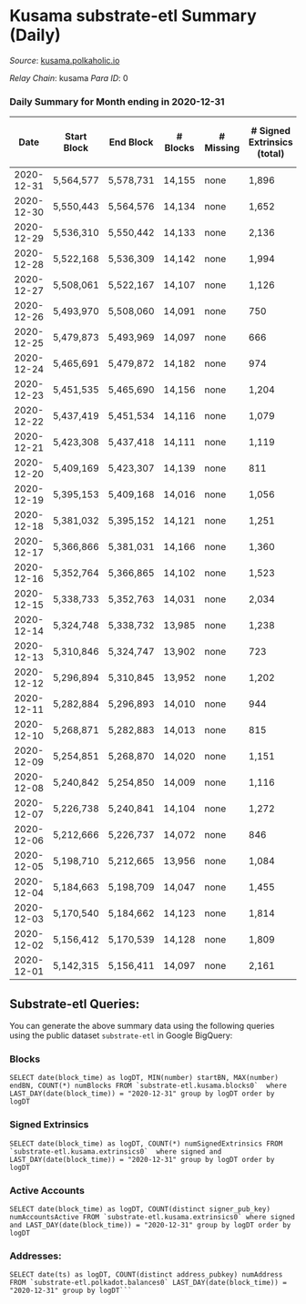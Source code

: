 # Kusama substrate-etl Summary (Daily)

_Source_: [kusama.polkaholic.io](https://kusama.polkaholic.io)

*Relay Chain*: kusama
*Para ID*: 0



### Daily Summary for Month ending in 2020-12-31


| Date | Start Block | End Block | # Blocks | # Missing | # Signed Extrinsics (total) | # Active Accounts | # Addresses with Balances | # Events | # Transfers | # XCM Transfers In | # XCM Transfers Out |
| ---- | ----------- | --------- | -------- | --------- | --------------------------- | ----------------- | ------------------------- | -------- | ----------- | ------------------ | ------------------- |
| 2020-12-31 | 5,564,577 | 5,578,731 | 14,155 | none  | 1,896 | 710 | 28,970 | 63,191 | 1,194 ($53,369,607) |   |   |
| 2020-12-30 | 5,550,443 | 5,564,576 | 14,134 | none  | 1,652 | 597 |  | 63,098 | 974 ($39,170,075) |   |   |
| 2020-12-29 | 5,536,310 | 5,550,442 | 14,133 | none  | 2,136 | 717 |  | 64,489 | 1,147 ($20,999,231) |   |   |
| 2020-12-28 | 5,522,168 | 5,536,309 | 14,142 | none  | 1,994 | 1,063 |  | 66,804 | 1,383 ($66,662,317) |   |   |
| 2020-12-27 | 5,508,061 | 5,522,167 | 14,107 | none  | 1,126 | 485 |  | 61,091 | 648 ($32,648,875) |   |   |
| 2020-12-26 | 5,493,970 | 5,508,060 | 14,091 | none  | 750 | 416 |  | 62,343 | 291 ($7,702,720) |   |   |
| 2020-12-25 | 5,479,873 | 5,493,969 | 14,097 | none  | 666 | 269 |  | 55,085 | 279 ($13,566,971) |   |   |
| 2020-12-24 | 5,465,691 | 5,479,872 | 14,182 | none  | 974 | 490 |  | 54,506 | 287 ($12,067,411) |   |   |
| 2020-12-23 | 5,451,535 | 5,465,690 | 14,156 | none  | 1,204 | 603 |  | 61,325 | 406 ($8,450,778) |   |   |
| 2020-12-22 | 5,437,419 | 5,451,534 | 14,116 | none  | 1,079 | 517 |  | 57,008 | 378 ($14,083,343) |   |   |
| 2020-12-21 | 5,423,308 | 5,437,418 | 14,111 | none  | 1,119 | 467 |  | 63,379 | 492 ($10,023,413) |   |   |
| 2020-12-20 | 5,409,169 | 5,423,307 | 14,139 | none  | 811 | 321 |  | 60,586 | 369 ($8,202,470) |   |   |
| 2020-12-19 | 5,395,153 | 5,409,168 | 14,016 | none  | 1,056 | 414 |  | 63,472 | 452 ($9,439,465) |   |   |
| 2020-12-18 | 5,381,032 | 5,395,152 | 14,121 | none  | 1,251 | 539 |  | 59,533 | 390 ($47,073,052) |   |   |
| 2020-12-17 | 5,366,866 | 5,381,031 | 14,166 | none  | 1,360 | 483 |  | 55,800 | 704 ($29,844,454) |   |   |
| 2020-12-16 | 5,352,764 | 5,366,865 | 14,102 | none  | 1,523 | 651 |  | 61,821 | 506 ($12,936,895) |   |   |
| 2020-12-15 | 5,338,733 | 5,352,763 | 14,031 | none  | 2,034 | 721 |  | 58,954 | 617 ($26,402,382) |   |   |
| 2020-12-14 | 5,324,748 | 5,338,732 | 13,985 | none  | 1,238 | 558 |  | 61,002 | 352 ($13,451,470) |   |   |
| 2020-12-13 | 5,310,846 | 5,324,747 | 13,902 | none  | 723 | 310 |  | 50,389 | 243 ($9,441,232) |   |   |
| 2020-12-12 | 5,296,894 | 5,310,845 | 13,952 | none  | 1,202 | 654 |  | 61,793 | 472 ($9,134,215) |   |   |
| 2020-12-11 | 5,282,884 | 5,296,893 | 14,010 | none  | 944 | 493 |  | 57,285 | 246 ($22,390,890) |   |   |
| 2020-12-10 | 5,268,871 | 5,282,883 | 14,013 | none  | 815 | 358 |  | 50,514 | 300 ($7,220,916) |   |   |
| 2020-12-09 | 5,254,851 | 5,268,870 | 14,020 | none  | 1,151 | 531 |  | 52,876 | 530 ($21,851,838) |   |   |
| 2020-12-08 | 5,240,842 | 5,254,850 | 14,009 | none  | 1,116 | 511 |  | 57,127 | 524 ($25,567,555) |   |   |
| 2020-12-07 | 5,226,738 | 5,240,841 | 14,104 | none  | 1,272 | 619 |  | 55,870 | 469 ($24,148,045) |   |   |
| 2020-12-06 | 5,212,666 | 5,226,737 | 14,072 | none  | 846 | 352 |  | 51,473 | 379 ($9,172,696) |   |   |
| 2020-12-05 | 5,198,710 | 5,212,665 | 13,956 | none  | 1,084 | 485 |  | 60,068 | 496 ($19,477,847) |   |   |
| 2020-12-04 | 5,184,663 | 5,198,709 | 14,047 | none  | 1,455 | 554 |  | 58,713 | 650 ($18,905,517) |   |   |
| 2020-12-03 | 5,170,540 | 5,184,662 | 14,123 | none  | 1,814 | 695 |  | 55,846 | 904 ($40,927,839) |   |   |
| 2020-12-02 | 5,156,412 | 5,170,539 | 14,128 | none  | 1,809 | 688 |  | 60,002 | 1,084 ($50,865,550) |   |   |
| 2020-12-01 | 5,142,315 | 5,156,411 | 14,097 | none  | 2,161 | 782 |  | 60,891 | 999 ($47,660,001) |   |   |

## Substrate-etl Queries:
You can generate the above summary data using the following queries using the public dataset `substrate-etl` in Google BigQuery:


### Blocks
```
SELECT date(block_time) as logDT, MIN(number) startBN, MAX(number) endBN, COUNT(*) numBlocks FROM `substrate-etl.kusama.blocks0`  where LAST_DAY(date(block_time)) = "2020-12-31" group by logDT order by logDT
```


### Signed Extrinsics
```
SELECT date(block_time) as logDT, COUNT(*) numSignedExtrinsics FROM `substrate-etl.kusama.extrinsics0`  where signed and LAST_DAY(date(block_time)) = "2020-12-31" group by logDT order by logDT
```


### Active Accounts
```
SELECT date(block_time) as logDT, COUNT(distinct signer_pub_key) numAccountsActive FROM `substrate-etl.kusama.extrinsics0` where signed and LAST_DAY(date(block_time)) = "2020-12-31" group by logDT order by logDT
```


### Addresses:
```
SELECT date(ts) as logDT, COUNT(distinct address_pubkey) numAddress FROM `substrate-etl.polkadot.balances0` LAST_DAY(date(block_time)) = "2020-12-31" group by logDT```

